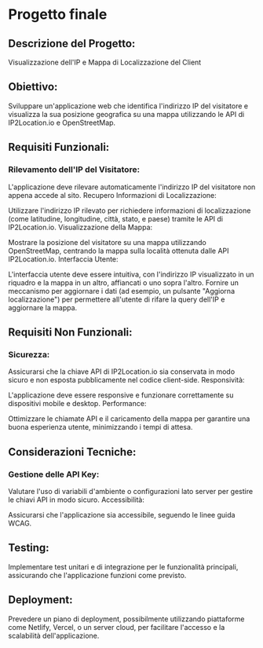 # Progetto finale

## Descrizione del Progetto: 
Visualizzazione dell'IP e Mappa di Localizzazione del Client

## Obiettivo:
Sviluppare un'applicazione web che identifica l'indirizzo IP del visitatore e visualizza la sua posizione geografica su una mappa utilizzando le API di IP2Location.io e OpenStreetMap.

## Requisiti Funzionali:

### Rilevamento dell'IP del Visitatore:

L'applicazione deve rilevare automaticamente l'indirizzo IP del visitatore non appena accede al sito.
Recupero Informazioni di Localizzazione:

Utilizzare l'indirizzo IP rilevato per richiedere informazioni di localizzazione (come latitudine, longitudine, città, stato, e paese) tramite le API di IP2Location.io.
Visualizzazione della Mappa:

Mostrare la posizione del visitatore su una mappa utilizzando OpenStreetMap, centrando la mappa sulla località ottenuta dalle API IP2Location.io.
Interfaccia Utente:

L'interfaccia utente deve essere intuitiva, con l'indirizzo IP visualizzato in un riquadro e la mappa in un altro, affiancati o uno sopra l'altro.
Fornire un meccanismo per aggiornare i dati (ad esempio, un pulsante "Aggiorna localizzazione") per permettere all'utente di rifare la query dell'IP e aggiornare la mappa.

## Requisiti Non Funzionali:

### Sicurezza:

Assicurarsi che la chiave API di IP2Location.io sia conservata in modo sicuro e non esposta pubblicamente nel codice client-side.
Responsività:

L'applicazione deve essere responsive e funzionare correttamente su dispositivi mobile e desktop.
Performance:

Ottimizzare le chiamate API e il caricamento della mappa per garantire una buona esperienza utente, minimizzando i tempi di attesa.

## Considerazioni Tecniche:

### Gestione delle API Key:

Valutare l'uso di variabili d'ambiente o configurazioni lato server per gestire le chiavi API in modo sicuro.
Accessibilità:

Assicurarsi che l'applicazione sia accessibile, seguendo le linee guida WCAG.

## Testing:

Implementare test unitari e di integrazione per le funzionalità principali, assicurando che l'applicazione funzioni come previsto.

## Deployment:

Prevedere un piano di deployment, possibilmente utilizzando piattaforme come Netlify, Vercel, o un server cloud, per facilitare l'accesso e la scalabilità dell'applicazione.






